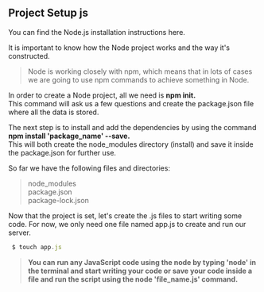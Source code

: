 ## Project Setup js

You can find the Node.js installation instructions here.

It is important to know how the Node project works and the way it's constructed.

>Node is working closely with npm, which means that in lots of cases we are going to use npm commands to achieve something in Node.


In order to create a Node project, all we need is **npm init.**  
This command will ask us a few questions and create the package.json file where all the data is stored.

The next step is to install and add the dependencies by using the command **npm install 'package_name' --save.**   
This will both create the node_modules directory (install) and save it inside the package.json for further use.

So far we have the following files and directories: 

>node_modules  
package.json  
package-lock.json
        


Now that the project is set, let's create the .js files to start writing some code. For now, we only need one file named app.js to create and run our server.

```js
 $ touch app.js
 ```


>**You can run any JavaScript code using the node by typing 'node' in the terminal and start writing your code or save your code inside a file and run the script using the node 'file_name.js' command.**